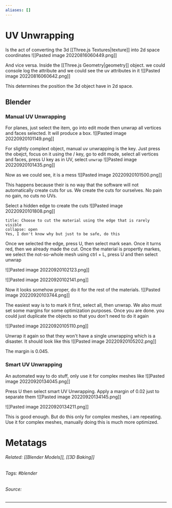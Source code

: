 ```yaml
---
aliases: []
---
```

# UV Unwrapping

Is the act of converting the 3d [[Three.js Textures|texture]] into 2d space coordinates
![[Pasted image 20220816060449.png]]

And vice versa. 
Inside the [[Three.js Geometry|geometry]] object. we could console log the attribute and we could see the uv attributes in it
![[Pasted image 20220816060642.png]]

This determines the position the 3d object have in 2d space. 

## Blender

### Manual UV Unwrapping
For planes, just select the item, go into edit mode then unwrap all vertices and faces selected. It will produce a box. ![[Pasted image 20220920101149.png]]

For slightly complext object, manual uv unwrapping is the key. Just press the obejct, focus on it using the / key, go to edit mode, select all vertices and faces, press U key as in UV, select `unwrap`
![[Pasted image 20220920101435.png]]

Now as we could see, it is a mess
![[Pasted image 20220920101500.png]]

This happens because their is no way that the software will not automatically create cuts for us. We create the cuts for ourselves. No pain no gain, no cuts no UVs. 

Select a hidden edge to create the cuts
![[Pasted image 20220920101808.png]]
```ad-Notice
title: Choose to cut the material using the edge that is rarely visible
collapse: open
Yes, I don't know why but just to be safe, do this

```
Once we selected the edge, press U, then select mark sean. Once it turns red, then we already made the cut. Once the material is propertly markes, we select the not-so-whole mesh using ctrl + L, press U and then select unwrap

![[Pasted image 20220920102123.png]]

![[Pasted image 20220920102141.png]]

Now it looks somehow proper, do it for the rest of the materials. 
![[Pasted image 20220920103744.png]]

The easiest way is to to mark it first, select all, then unwrap. We also must set some margins for some optimization purposes. Once you are done. you could just duplicate the objects so that you don't need to do it again

![[Pasted image 20220920105110.png]]


Unwrap it again so that they won't have a single unwrapping which is a disaster. It should look like this
![[Pasted image 20220920105202.png]]

The margin is 0.045. 

### Smart UV Unwrapping

An automated way to do stuff, only use it for complex meshes like
![[Pasted image 20220920134045.png]]

Press U then select smart UV Unwrapping. Apply a margin of 0.02 just to separate them
![[Pasted image 20220920134145.png]]

![[Pasted image 20220920134211.png]]

This is good enough. But do this only for complex meshes, i am repeating. Use it for complex meshes, manually doing this is much more optimized. 









# Metatags
###### Related: [[Blender Models]], [[3D Baking]]
###### Tags: #blender 
###### Source: 

---
